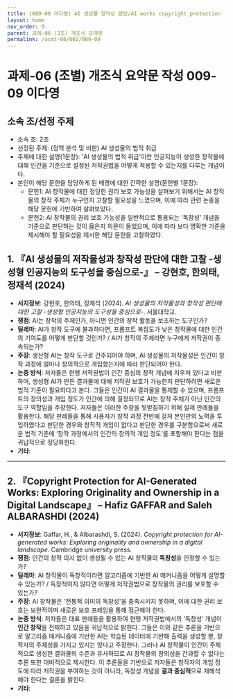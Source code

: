```yaml
---
title: (009-09 이다영) AI 생성물 창작성 판단/AI works copyright protection
layout: home
nav_order: 9
parent: 과제-06 (2조) 개조식 요약문
permalink: /asmt-06/002/009-09
---
```


# 과제-06 (조별) 개조식 요약문 작성 009-09 이다영

## 소속 조/선정 주제

- 소속 조: 2조
- 선정된 주제: (정책 분석 및 비판) AI 생성물의 법적 취급
- 주제에 대한 설명(1문장): 'AI 생성물의 법적 취급'이란 인공지능이 생성한 창작물에 대해 인간을 기준으로 설정된 저작권법을 어떻게 적용할 수 있는지를 다루는 개념이다.
- 본인이 해당 문헌을 담당하게 된 배경에 대한 간략한 설명(문헌별 1문장):  
  - 문헌1: AI 창작물에 대한 정당한 권리 보호 가능성을 살펴보기 위해서는 AI 창작물의 창작 주체가 누구인지 고찰할 필요성을 느꼈으며, 이에 따라 관련 논증을 해당 문헌에 기반하여 살펴보았다.
  - 문헌2: AI 창작물의 권리 보호 가능성을 일반적으로 통용되는 ‘독창성’ 개념을 기준으로 판단하는 것이 옳은지 의문이 들었으며, 이에 따라 보다 명확한 기준을 제시해야 할 필요성을 제시한 해당 문헌을 고찰하였다.

## 1. 『AI 생성물의 저작물성과 창작성 판단에 대한 고찰 -생성형 인공지능의 도구성을 중심으로-』 – 강현호, 한의태, 정재석 (2024)

- **서지정보**: 강현호, 한의태, 정재석 (2024). *AI 생성물의 저작물성과 창작성 판단에 대한 고찰 -생성형 인공지능의 도구성을 중심으로-*. 서울대학교.
- **쟁점**: AI는 창작의 주체인가, 아니면 인간의 창작 활동을 보조하는 도구인가?
- **딜레마**: AI가 창작 도구에 불과하다면, 프롬프트 복잡도가 낮은 창작물에 대한 인간의 기여도를 어떻게 판단할 것인가? / AI가 창작의 주체라면 누구에게 저작권이 종속되는가?
- **주장**: 생산형 AI는 창작 도구로 간주되어야 하며, AI 생성물의 저작물성은 인간이 창작 과정에 얼마나 창의적으로 개입했는지에 따라 판단되어야 한다.
- **논증 방식**: 저자들은 현행 저작권법이 인간 중심의 창작 개념에 치우쳐 있다고 비판하며, 생성형 AI가 만든 결과물에 대해 저작권 보호가 가능한지 판단하려면 새로운 법적 기준이 필요하다고 본다. 그들은 인간이 AI 결과물을 통제할 수 있으며, 프롬프트의 창의성과 개입 정도가 인간에 의해 결정되므로 AI는 창작 주체가 아닌 인간의 도구 역할임을 주장한다. 저자들은 이러한 주장을 뒷받침하기 위해 실제 판례들을 활용한다. 해당 판례들을 통해 사용자가 창작 과정 전반에 걸쳐 본인만의 노력을 투입하였다고 판단한 경우와 창작적 개입이 없다고 판단한 경우를 구분함으로써 새로운 법적 기준에 ‘창작 과정에서의 인간의 창의적 개입 정도’를 포함해야 한다는 점을 귀납적으로 정당화한다.
- **기타**: 

---

## 2. 『Copyright Protection for AI-Generated Works: Exploring Originality and Ownership in a Digital Landscape』 – Hafiz GAFFAR and Saleh ALBARASHDI (2024)

- **서지정보**: Gaffar, H., & Albarashdi, S. (2024). *Copyright protection for AI-generated works: Exploring originality and ownership in a digital landscape.* Cambridge university press.
- **쟁점**: 인간의 창작 의지 없이 생성될 수 있는 AI 창작물의 **독창성**을 인정할 수 있는가?
- **딜레마**: AI 창작물이 독창적이라면 알고리즘에 기반한 AI 매커니즘을 어떻게 설명할 수 있는가? / 독창적이지 않다면 어떻게 저작권법으로 창작물의 권리를 보호할 수 있는가?
- **주장**: AI 창작물은 '전통적 의미의 독창성'을 충족시키지 못하며, 이에 대한 권리 보호는 보완적이며 새로운 보호 프레임을 통해 접근해야 한다.
- **논증 방식**: 저자들은 대표 판례들을 활용하여 현행 저작권법에서의 ‘독창성’ 개념이 **인간 창작**을 전제하고 있음을 귀납적으로 밝힌다. 그들은 이와 같은 추론을 기반으로 알고리즘 매커니즘에 기반한 AI는 학습된 데이터에 기반해 출력을 생성할 뿐, 창작자의 주체성을 가지고 있지는 않다고 주장한다. 그러나 AI 창작물이 인간이 주체적으로 생성한 결과물의 수준과 유사하므로 AI 창작물의 창의성을 간과할 수 없다는 추론 또한 대비적으로 제시한다. 이 추론들을 기반으로 저자들은 창작자의 개입 정도에 따라 저작권을 부여하는 것이 아니라, 독창성 개념을 **결과 중심적**으로 재해석해야 한다는 결론을 밝힌다.  
- **기타**: 

